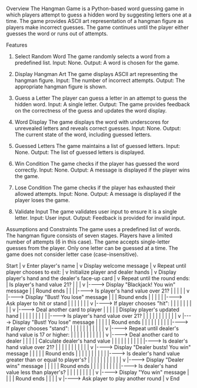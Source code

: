 Overview
The Hangman Game is a Python-based word guessing game in which players attempt to guess a hidden word by suggesting letters one at a time. The game provides ASCII art representation of a hangman figure as players make incorrect guesses. The game continues until the player either guesses the word or runs out of attempts.

Features
1. Select Random Word
The game randomly selects a word from a predefined list.
Input: None.
Output: A word is chosen for the game.

2. Display Hangman Art
The game displays ASCII art representing the hangman figure.
Input: The number of incorrect attempts.
Output: The appropriate hangman figure is shown.

3. Guess a Letter
The player can guess a letter in an attempt to guess the hidden word.
Input: A single letter.
Output: The game provides feedback on the correctness of the guess and updates the word display.

4. Word Display
The game displays the word with underscores for unrevealed letters and reveals correct guesses.
Input: None.
Output: The current state of the word, including guessed letters.

5. Guessed Letters
The game maintains a list of guessed letters.
Input: None.
Output: The list of guessed letters is displayed.

6. Win Condition
The game checks if the player has guessed the word correctly.
Input: None.
Output: A message is displayed if the player wins the game.

7. Lose Condition
The game checks if the player has exhausted their allowed attempts.
Input: None.
Output: A message is displayed if the player loses the game.

8. Validate Input
The game validates user input to ensure it is a single letter.
Input: User input.
Output: Feedback is provided for invalid input.

Assumptions and Constraints
The game uses a predefined list of words.
The hangman figure consists of seven stages.
Players have a limited number of attempts (6 in this case).
The game accepts single-letter guesses from the player.
Only one letter can be guessed at a time.
The game does not consider letter case (case-insensitive).

Start
 |
 v
Enter player's name
 |
 v
Display welcome message
 |
 v
Repeat until player chooses to exit:
 |
 v
Initialize player and dealer hands
 |
 v
Display player's hand and the dealer's face-up card
 |
 v
Repeat until the round ends:
 |  Is player's hand value 21?
 |  |
 |  v  |----> Display "Blackjack! You win" message
 |  |     Round ends
 |  |
 |  |----> Is player's hand value over 21?
 |  |  |
 |  |  v  |----> Display "Bust! You lose" message
 |  |  |     Round ends
 |  |  |
 |  |  |----> Ask player to hit or stand
 |  |  |  |
 |  |  |  v  |----> If player chooses "hit":
 |  |  |  |  |
 |  |  |  |  v  |----> Deal another card to player
 |  |  |  |  |     Display player's updated hand
 |  |  |  |  |
 |  |  |  |  |----> Is player's hand value over 21?
 |  |  |  |  |     |
 |  |  |  |  |     v  |----> Display "Bust! You lose" message
 |  |  |  |  |        Round ends
 |  |  |  |  |
 |  |  |  |  |----> If player chooses "stand":
 |  |  |  |  |     |
 |  |  |  |  |     v  |----> Repeat until dealer's hand value is 17 or higher:
 |  |  |  |  |        |
 |  |  |  |  |        v  |----> Deal another card to dealer
 |  |  |  |  |           Calculate dealer's hand value
 |  |  |  |  |
 |  |  |  |  |        |----> Is dealer's hand value over 21?
 |  |  |  |  |           |
 |  |  |  |  |           v  |----> Display "Dealer busts! You win" message
 |  |  |  |  |              Round ends
 |  |  |  |  |
 |  |  |  |  |        |----> Is dealer's hand value greater than or equal to player's?
 |  |  |  |  |           |
 |  |  |  |  |           v  |----> Display "Dealer wins" message
 |  |  |  |  |              Round ends
 |  |  |  |  |
 |  |  |  |  |----> Is dealer's hand value less than player's?
 |  |  |  |              |
 |  |  |  |              v  |----> Display "You win" message
 |  |  |  |                 Round ends
 |  |  |
 |  v
 |----> Ask player to play another round
 |
 v
End

